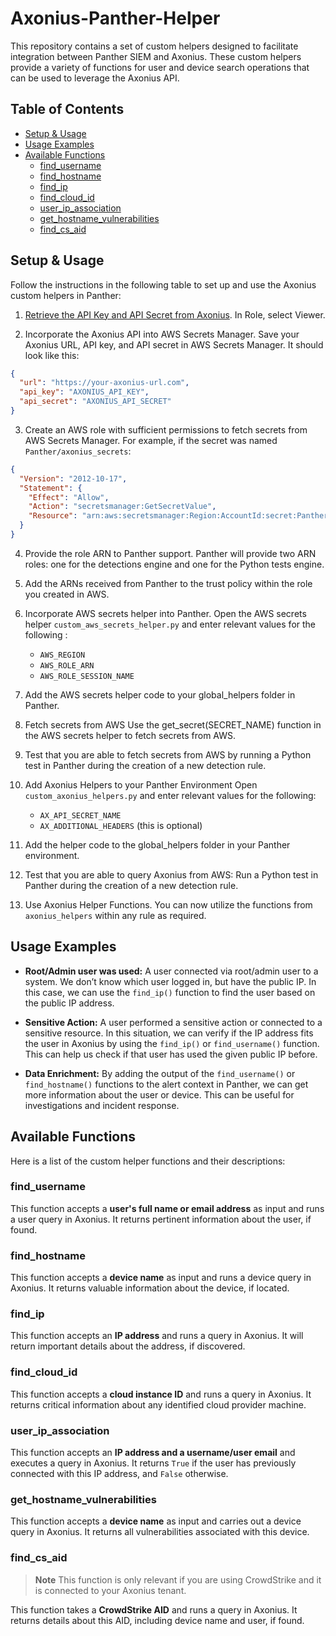 # Axonius-Panther-Helper

This repository contains a set of custom helpers designed to facilitate integration between Panther SIEM and Axonius. These custom helpers provide a variety of functions for user and device search operations that can be used to leverage the Axonius API.

## Table of Contents

* [Setup & Usage](#setup--usage)
* [Usage Examples](#usage-examples)
* [Available Functions](#available-functions)
    * [find_username](#find_username)
    * [find_hostname](#find_hostname)
    * [find_ip](#find_ip)
    * [find_cloud_id](#find_cloud_id)
    * [user_ip_association](#user_ip_association)
    * [get_hostname_vulnerabilities](#get_hostname_vulnerabilities)
    * [find_cs_aid](#find_cs_aid)

## Setup & Usage
Follow the instructions in the following table to set up and use the Axonius custom helpers in Panther:

1. [Retrieve the API Key and API Secret from Axonius](https://docs.axonius.com/version-4-6/docs/manage-service-accounts#creating-a-service-account). In Role, select Viewer. 

2. Incorporate the Axonius API into AWS Secrets Manager.
Save your Axonius URL, API key, and API secret in AWS Secrets Manager. 
It should look like this:
```json
{
  "url": "https://your-axonius-url.com",
  "api_key": "AXONIUS_API_KEY",
  "api_secret": "AXONIUS_API_SECRET"
}
```

3. Create an AWS role with sufficient permissions to fetch secrets from AWS Secrets Manager.
For example, if the secret was named `Panther/axonius_secrets`:
```json
{
  "Version": "2012-10-17",
  "Statement": {
    "Effect": "Allow",
    "Action": "secretsmanager:GetSecretValue",
    "Resource": "arn:aws:secretsmanager:Region:AccountId:secret:Panther/axonius_secrets"
  }
}
```
4. Provide the role ARN to Panther support. Panther will provide two ARN roles: one for the detections engine and one for the Python tests engine.

5. Add the ARNs received from Panther to the trust policy within the role you created in AWS.
6. Incorporate AWS secrets helper into Panther. 
Open the AWS secrets helper `custom_aws_secrets_helper.py` and enter relevant values for the following :
    * `AWS_REGION`
    * `AWS_ROLE_ARN`
    * `AWS_ROLE_SESSION_NAME`
7. Add the AWS secrets helper code to your global_helpers folder in Panther.

8. Fetch secrets from AWS
Use the get_secret(SECRET_NAME) function in the AWS secrets helper to fetch secrets from AWS.
9. Test that you are able to fetch secrets from AWS by running a Python test in Panther during the creation of a new detection rule.
10. Add Axonius Helpers to your Panther Environment
Open `custom_axonius_helpers.py` and enter relevant values  for the following:
    * `AX_API_SECRET_NAME`
    * `AX_ADDITIONAL_HEADERS` (this is optional)
11. Add the helper code to the global_helpers folder in your Panther environment.
12. Test that you are able to query Axonius from AWS: Run a Python test in Panther during the creation of a new detection rule.
13. Use Axonius Helper Functions. You can now utilize the functions from `axonius_helpers` within any rule as required.

## Usage Examples
* **Root/Admin user was used:** A user connected via root/admin user to a system. We don’t know which user logged in, but have the public IP. In this case, we can use the `find_ip()` function to find the user based on the public IP address.
* **Sensitive Action:** A user performed a sensitive action or connected to a sensitive resource. In this situation, we can verify if the IP address fits the user in Axonius by using the `find_ip()` or `find_username()` function. This can help us check if that user has used the given public IP before.

* **Data Enrichment:** By adding the output of the `find_username()` or `find_hostname()` functions to the alert context in Panther, we can get more information about the user or device. This can be useful for investigations and incident response.

## Available Functions

Here is a list of the custom helper functions and their descriptions:

### find_username
This function accepts a **user's full name or email address** as input and runs a user query in Axonius. It returns pertinent information about the user, if found.

### find_hostname
This function accepts a **device name** as input and runs a device query in Axonius. It returns valuable information about the device, if located.

### find_ip
This function accepts an **IP address** and runs a query in Axonius. It will return important details about the address, if discovered.

### find_cloud_id
This function accepts a **cloud instance ID** and runs a query in Axonius. It returns critical information about any identified cloud provider machine.

### user_ip_association
This function accepts an **IP address and a username/user email** and executes a query in Axonius. It returns `True` if the user has previously connected with this IP address, and `False` otherwise.

### get_hostname_vulnerabilities
This function accepts a **device name** as input and carries out a device query in Axonius. It returns all vulnerabilities associated with this device.

### find_cs_aid
> **Note**
> This function is only relevant if you are using CrowdStrike and it is connected to your Axonius tenant.

This function takes a **CrowdStrike AID** and runs a query in Axonius. It returns details about this AID, including device name and user, if found.
